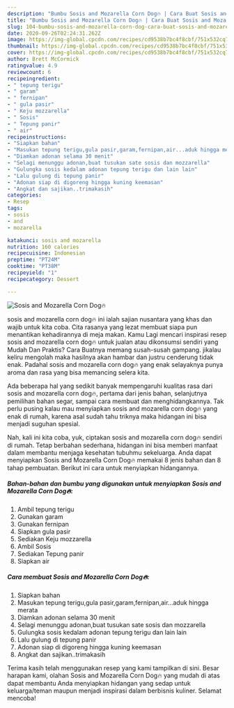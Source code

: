 ```yaml
---
description: "Bumbu Sosis and Mozarella Corn Dog🔥 | Cara Buat Sosis and Mozarella Corn Dog🔥 Yang Enak Banget"
title: "Bumbu Sosis and Mozarella Corn Dog🔥 | Cara Buat Sosis and Mozarella Corn Dog🔥 Yang Enak Banget"
slug: 104-bumbu-sosis-and-mozarella-corn-dog-cara-buat-sosis-and-mozarella-corn-dog-yang-enak-banget
date: 2020-09-26T02:24:31.262Z
image: https://img-global.cpcdn.com/recipes/cd9538b7bc4f8cbf/751x532cq70/sosis-and-mozarella-corn-dog🔥-foto-resep-utama.jpg
thumbnail: https://img-global.cpcdn.com/recipes/cd9538b7bc4f8cbf/751x532cq70/sosis-and-mozarella-corn-dog🔥-foto-resep-utama.jpg
cover: https://img-global.cpcdn.com/recipes/cd9538b7bc4f8cbf/751x532cq70/sosis-and-mozarella-corn-dog🔥-foto-resep-utama.jpg
author: Brett McCormick
ratingvalue: 4.9
reviewcount: 6
recipeingredient:
- " tepung terigu"
- " garam"
- " fernipan"
- " gula pasir"
- " Keju mozzarella"
- " Sosis"
- " Tepung panir"
- " air"
recipeinstructions:
- "Siapkan bahan"
- "Masukan tepung terigu,gula pasir,garam,fernipan,air...aduk hingga merata"
- "Diamkan adonan selama 30 menit"
- "Selagi menunggu adonan,buat tusukan sate sosis dan mozzarella"
- "Gulungka sosis kedalam adonan tepung terigu dan lain lain"
- "Lalu gulung di tepung panir"
- "Adonan siap di digoreng hingga kuning keemasan"
- "Angkat dan sajikan..trimakasih"
categories:
- Resep
tags:
- sosis
- and
- mozarella

katakunci: sosis and mozarella 
nutrition: 160 calories
recipecuisine: Indonesian
preptime: "PT24M"
cooktime: "PT38M"
recipeyield: "1"
recipecategory: Dessert

---
```



![Sosis and Mozarella Corn Dog🔥](https://img-global.cpcdn.com/recipes/cd9538b7bc4f8cbf/751x532cq70/sosis-and-mozarella-corn-dog🔥-foto-resep-utama.jpg)


sosis and mozarella corn dog🔥 ini ialah sajian nusantara yang khas dan wajib untuk kita coba. Cita rasanya yang lezat membuat siapa pun menantikan kehadirannya di meja makan.
Kamu Lagi mencari inspirasi resep sosis and mozarella corn dog🔥 untuk jualan atau dikonsumsi sendiri yang Mudah Dan Praktis? Cara Buatnya memang susah-susah gampang. jikalau keliru mengolah maka hasilnya akan hambar dan justru cenderung tidak enak. Padahal sosis and mozarella corn dog🔥 yang enak selayaknya punya aroma dan rasa yang bisa memancing selera kita.

Ada beberapa hal yang sedikit banyak mempengaruhi kualitas rasa dari sosis and mozarella corn dog🔥, pertama dari jenis bahan, selanjutnya pemilihan bahan segar, sampai cara membuat dan menghidangkannya. Tak perlu pusing kalau mau menyiapkan sosis and mozarella corn dog🔥 yang enak di rumah, karena asal sudah tahu triknya maka hidangan ini bisa menjadi suguhan spesial.




Nah, kali ini kita coba, yuk, ciptakan sosis and mozarella corn dog🔥 sendiri di rumah. Tetap berbahan sederhana, hidangan ini bisa memberi manfaat dalam membantu menjaga kesehatan tubuhmu sekeluarga. Anda dapat menyiapkan Sosis and Mozarella Corn Dog🔥 memakai 8 jenis bahan dan 8 tahap pembuatan. Berikut ini cara untuk menyiapkan hidangannya.

<!--inarticleads1-->

##### Bahan-bahan dan bumbu yang digunakan untuk menyiapkan Sosis and Mozarella Corn Dog🔥:

1. Ambil  tepung terigu
1. Gunakan  garam
1. Gunakan  fernipan
1. Siapkan  gula pasir
1. Sediakan  Keju mozzarella
1. Ambil  Sosis
1. Sediakan  Tepung panir
1. Siapkan  air




<!--inarticleads2-->

##### Cara membuat Sosis and Mozarella Corn Dog🔥:

1. Siapkan bahan
1. Masukan tepung terigu,gula pasir,garam,fernipan,air...aduk hingga merata
1. Diamkan adonan selama 30 menit
1. Selagi menunggu adonan,buat tusukan sate sosis dan mozzarella
1. Gulungka sosis kedalam adonan tepung terigu dan lain lain
1. Lalu gulung di tepung panir
1. Adonan siap di digoreng hingga kuning keemasan
1. Angkat dan sajikan..trimakasih




Terima kasih telah menggunakan resep yang kami tampilkan di sini. Besar harapan kami, olahan Sosis and Mozarella Corn Dog🔥 yang mudah di atas dapat membantu Anda menyiapkan hidangan yang sedap untuk keluarga/teman maupun menjadi inspirasi dalam berbisnis kuliner. Selamat mencoba!
